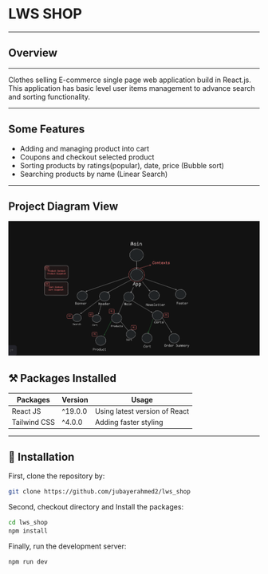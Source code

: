 # LWS SHOP

---

## Overview

---

Clothes selling E-commerce single page web application build in React.js. This application has basic level user items management to advance search and sorting functionality.

---

## Some Features

- Adding and managing product into cart
- Coupons and checkout selected product
- Sorting products by ratings(popular), date, price (Bubble sort)
- Searching products by name (Linear Search)

---

## Project Diagram View

<div>
<img src="./src/assets/images/diagram.PNG">
</div>

## ⚒️ Packages Installed

| Packages     | Version | Usage                         |
| ------------ | ------- | ----------------------------- |
| React JS     | ^19.0.0 | Using latest version of React |
| Tailwind CSS | ^4.0.0  | Adding faster styling         |

---

## 🧰 Installation

First, clone the repository by:

```bash
git clone https://github.com/jubayerahmed2/lws_shop
```

Second, checkout directory and Install the packages:

```bash
cd lws_shop
npm install
```

Finally, run the development server:

```bash
npm run dev
```
